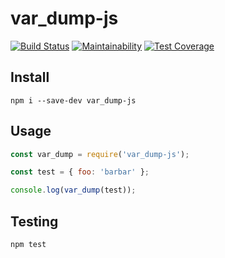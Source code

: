 # var_dump-js

[![Build Status](https://travis-ci.org/mrprompt/var_dump-js.svg?branch=master)](https://travis-ci.org/mrprompt/var_dump-js)
[![Maintainability](https://api.codeclimate.com/v1/badges/26179051e38b3a963ade/maintainability)](https://codeclimate.com/github/mrprompt/var_dump-js/maintainability)
[![Test Coverage](https://api.codeclimate.com/v1/badges/26179051e38b3a963ade/test_coverage)](https://codeclimate.com/github/mrprompt/var_dump-js/test_coverage)

## Install

```console
npm i --save-dev var_dump-js
```

## Usage

```javascript
const var_dump = require('var_dump-js');

const test = { foo: 'barbar' };

console.log(var_dump(test));
```

## Testing

```console
npm test
```